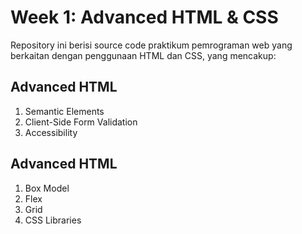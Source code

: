﻿# Week 1: Advanced HTML & CSS


Repository ini berisi source code praktikum pemrograman web yang berkaitan dengan penggunaan HTML dan CSS, yang mencakup:

## Advanced HTML
1. Semantic Elements
2. Client-Side Form Validation
3. Accessibility

## Advanced HTML
1. Box Model
2. Flex
5. Grid
7. CSS Libraries
